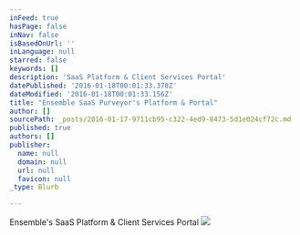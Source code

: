 ```yaml
---
inFeed: true
hasPage: false
inNav: false
isBasedOnUrl: ''
inLanguage: null
starred: false
keywords: []
description: 'SaaS Platform & Client Services Portal'
datePublished: '2016-01-18T00:01:33.378Z'
dateModified: '2016-01-18T00:01:33.156Z'
title: "Ensemble SaaS Purveyor's Platform & Portal"
author: []
sourcePath: _posts/2016-01-17-9711cb95-c322-4ed9-8473-5d1e024cf72c.md
published: true
authors: []
publisher:
  name: null
  domain: null
  url: null
  favicon: null
_type: Blurb

---
```

Ensemble's SaaS Platform & Client Services Portal
![](https://s3-us-west-2.amazonaws.com/the-grid-img/p/8b5a69e6d4083efdd12e6b6d5f064ac4366118cf.png)